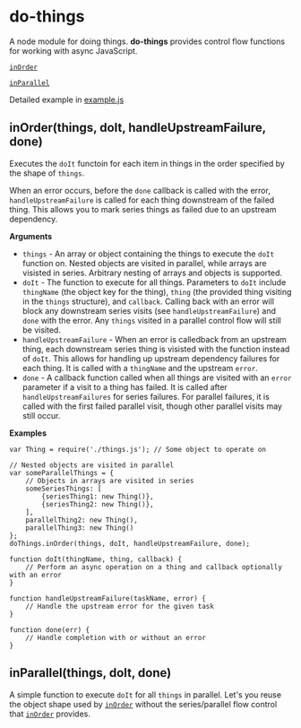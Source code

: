 # do-things

A node module for doing things. **do-things** provides control flow functions for working with async JavaScript. 

[`inOrder`](#inOrder)

[`inParallel`](#inParallel)

Detailed example in [example.js](/example.js)

<a name="inOrder"></a>
## inOrder(things, doIt, handleUpstreamFailure, done)
Executes the `doIt` functoin for each item in things in the order specified by the shape of `things`.

When an error occurs, before the `done` callback is called with the error, `handleUpstreamFailure` is called for each thing downstream of the failed thing. This allows you to mark series things as failed due to an upstream dependency. 

**Arguments**

* `things` - An array or object containing the things to execute the `doIt` function on. Nested objects are visited in parallel, while arrays are visisted in series. Arbitrary nesting of arrays and objects is supported.
* `doIt` - The function to execute for all things. Parameters to `doIt` include `thingName` (the object key for the thing), `thing` (the provided thing visiting in the `things` structure), and `callback`. Calling back with an error will block any downstream series visits (see `handleUpstreamFailure`) and `done` with the error. Any `things` visited in a parallel control flow will still be visited.
* `handleUpstreamFailure` - When an error is calledback from an upstream thing, each downstream series thing is visisted with the function instead of `doIt`. This allows for handling up upstream dependency failures for each thing. It is called with a `thingName` and the upstream `error`. 
* `done` - A callback function called when all things are visited with an `error` parameter if a visit to a thing has failed. It is called after `handleUpstreamFailures` for series failures. For parallel failures, it is called with the first failed parallel visit, though other parallel visits may still occur.

**Examples**

```javascsript
var Thing = require('./things.js'); // Some object to operate on

// Nested objects are visited in parallel
var someParallelThings = {
	// Objects in arrays are visited in series
	someSeriesThings: [
		{seriesThing1: new Thing()},
		{seriesThing2: new Thing()},
	],
	parallelThing2: new Thing(),
	parallelThing3: new Thing()
};
doThings.inOrder(things, doIt, handleUpstreamFailure, done);

function doIt(thingName, thing, callback) {
	// Perform an async operation on a thing and callback optionally with an error
}

function handleUpstreamFailure(taskName, error) {
	// Handle the upstream error for the given task
}

function done(err) {
	// Handle completion with or without an error
}
```

<a name="inParallel"></a>
## inParallel(things, doIt, done)
A simple function to execute `doIt` for all `things` in parallel. Let's you reuse the object shape used by [`inOrder`](#inOrder) without the series/parallel flow control that [`inOrder`](#inOrder) provides.